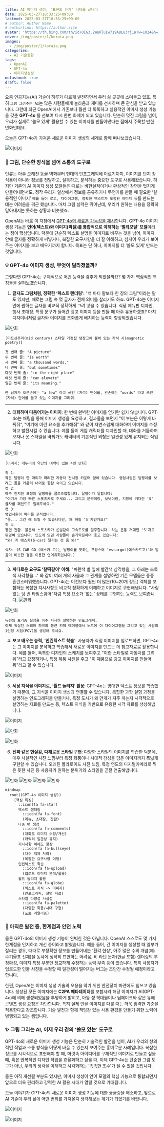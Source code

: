 ```yaml
---
title: AI 이미지 생성, '표현의 한계' 시대를 끝내다
date: 2025-03-27T10:33:25+09:00
lastmod: 2025-03-27T10:33:25+09:00
# author: Author Name
# authorlink: https://author.site
avatar: 'https://th.bing.com/th/id/OIG3.2WuRluIw719A8Lu3rj1W?w=1024&h=1024&rs=1&pid=ImgDetMain'
cover: /img/poster/1/koraia.png
images:
  - /img/poster/1/koraia.png
categories:
  - AI 기술동향
tags:
  - OpenAI
  - GPT-4o
  - 이미지생성성
nolastmod: true
draft: false
---
```


요즘 인공지능(AI) 기술이 하루가 다르게 발전하면서 우리 삶 곳곳에 스며들고 있죠. 특히 `그림 그려주는 AI`는 많은 사람들에게 놀라움과 재미를 선사하며 큰 관심을 받고 있습니다. 그런데 최근 OpenAI에서 기존보다 훨씬 더 똑똑하고 실용적인 이미지 생성 기능을 갖춘 **GPT-4o** 를 선보여 다시 한번 화제가 되고 있습니다. 단순히 멋진 그림을 넘어, 우리가 실제로 ‘쓸모 있게’ 활용할 수 있는 이미지를 만들어낸다는 점에서 주목할 만한 변화인데요. 

오늘은 GPT-4o가 가져온 새로운 이미지 생성의 세계로 함께 떠나보겠습니다.

<!--more-->

![이미지](/img/poster/1/koraia_toon.png)


### **🎨 그림, 단순한 장식을 넘어 소통의 도구로**

인류는 아주 오래전 동굴 벽화부터 현대의 인포그래픽에 이르기까지, 이미지를 단지 장식용이 아니라 정보를 전달하고, 설득하고, 분석하는 중요한 도구로 사용해왔습니다. 하지만 기존의 AI 이미지 생성 모델들은 때로는 비현실적이거나 환상적인 장면을 멋지게 만들어내면서도, 정작 우리가 일상에서 정보를 공유하거나 무언가를 만들 때 필요한 ‘실용적인 이미지’ `예를 들어 로고, 다이어그램, 정확한 텍스트가 포함된 이미지 등`를 만드는 데는 어려움을 겪곤 했습니다. 마치 그림 실력은 뛰어난데, 우리가 원하는 내용을 정확히 담아내지는 못하는 상황과 비슷했죠.

OpenAI는 바로 이 지점에서 [GPT-4o의 새로운 가능성을 제시](https://openai.com/index/introducing-4o-image-generation/)합니다. GPT-4o 이미지생성 기능은 **언어(텍스트)와 이미지(픽셀)를 통합적으로 이해하는 ‘멀티모달’ 모델**이라는 점이 핵심입니다. 덕분에 단순히 텍스트 설명을 이미지로 바꾸는 것을 넘어, 이미지 안에 글자를 정확하게 써넣거나, 복잡한 요구사항을 더 잘 이해하고, 심지어 우리가 보여주는 이미지를 보고 배우기까지 합니다. 목표는 단 하나, 이미지를 더 ‘쓸모 있게’ 만드는 것입니다.

### **💡 GPT-4o 이미지 생성, 무엇이 달라졌을까?**

그렇다면 GPT-4o는 구체적으로 어떤 능력을 갖추게 되었을까요? 몇 가지 핵심적인 특징들을 살펴보겠습니다.



1.  **글자도 그림처럼, 정확한 ‘텍스트 렌더링’**:
    "백 마디 말보다 한 장의 그림"이라는 말도 있지만, 때로는 그림 속 몇 글자가 전체 의미를 살리기도 하죠. GPT-4o는 이미지 안에 원하는 글자를 비교적 정확하게 그려 넣을 수 있습니다. 식당 메뉴판 디자인, 행사 초대장, 특정 문구가 들어간 광고 이미지 등을 만들 때 아주 유용하겠죠? 마치 디자이너처럼 글자와 이미지를 조화롭게 배치하는 능력이 향상되었습니다.



![만화](https://images.ctfassets.net/kftzwdyauwt9/3x688zM9LzGQIfi7paBAP4/5dc71db62c4345b76b2c63424afb71c7/image__34_.png?w=1080&q=90&fm=webp)

```프롬프트
[미드센추리(mid century) 스타일 가정집 냉장고에 붙어 있는 자석 시(magnetic poetry)]

첫 번째 줄: "A picture"
두 번째 줄: "is worth"
세 번째 줄: "a thousand words,"
네 번째 줄: "but sometimes"
다섯 번째 줄: "in the right place"
여섯 번째 줄: "can elevate"
일곱 번째 줄: "its meaning."

한 남자가 오른손에는 "a few" 라고 쓰인 (자석) 단어를, 왼손에는 "words" 라고 쓰인 (자석) 단어를 들고 있는 이미지를 그려줘.
```

--- 

2.  **대화하며 다듬어가는 이미지**:
    한 번에 완벽한 이미지를 얻기란 쉽지 않습니다. GPT-4o는 채팅을 통해 이미지 생성을 요청하고, 결과물을 보면서 "이 부분은 이렇게 바꿔줘", "여기에 이런 요소를 추가해줘" 와 같이 자연스럽게 대화하며 이미지를 수정하고 발전시킬 수 있습니다. 예를 들어 게임 캐릭터를 디자인할 때, 대화를 거듭하며 모자나 옷 스타일을 바꿔가도 캐릭터의 기본적인 외형은 일관성 있게 유지되는 식입니다.

![만화](https://images.ctfassets.net/kftzwdyauwt9/6qMF89Gh1WqOVGrRSnzEIU/4e9013e2a0286bcdcde6d0160e39d5d8/ChatGPT_Image_Mar_24__2025__08_49_15_AM.png?w=1920&q=90&fm=webp)
```프롬프트
[이미지: 테두리에 약간의 여백이 있는 4컷 만화]

컷 1:
작은 달팽이 한 마리가 화려한 자동차 전시장 카운터 앞에 있습니다. 영업사원은 달팽이를 보려고 몸을 카운터 너머로 한참 숙이고 있습니다.
컷 2:
아주 진지한 표정의 달팽이를 클로즈업합니다. 달팽이가 말합니다:
"여기서 가장 빠른 스포츠카로 주세요... 그리고 문짝이랑, 보닛이랑, 지붕에 커다란 'S' 글자를 페인트로 칠해주세요."
컷 3:
영업사원이 머리를 긁적입니다.
"음... 그건 해 드릴 수 있습니다만, 왜 하필 'S'자인가요?"
컷 4:
장면 전환. 붉은색 스포츠카가 쏜살같이 고속도로를 질주합니다. 차는 온통 거대한 'S'자로 뒤덮여 있습니다. 인도에 있던 사람들이 손가락질하며 웃고 있습니다:
"와! 저 에스카(S-car) 달리는 것 좀 봐!"

식자: (S-CAR GO (에스카 고)는 달팽이를 뜻하는 프랑스어 'escargot(에스카르고)'와 발음이 비슷한 점을 이용한 언어유희입니다.)
```

---

3.  **까다로운 요구도 ‘찰떡같이’ 이해**:
    "파란색 별 옆에 빨간색 삼각형을, 그 아래는 초록색 사각형을..." 와 같이 여러 개의 사물과 그 관계를 설명하면 기존 모델들은 종종 혼란스러워했습니다. GPT-4o는 이전보다 훨씬 더 많은(10~20개 정도) 객체를 포함하는 복잡한 지시사항도 비교적 정확하게 이해하고 이미지로 구현해냅니다. "사람 없는 텅 빈 타임스퀘어"처럼 특정 요소가 '없는' 상태를 구현하는 능력도 보여줍니다.
![만화](https://images.ctfassets.net/kftzwdyauwt9/1KdDlI9jaA7UVUfFS5HE8T/e3779648c5bbd9f0253345ac467aa357/Screenshot_2025-03-24_at_10.18.39_AM.png?w=1200&q=90&fm=webp)

![만화](https://images.ctfassets.net/kftzwdyauwt9/meLAgjNjjUVU9NWabRhYk/64fcebb83ff076661ad01c82295f9349/newtons2.png?w=1920&q=90&fm=webp)
```프롬프트
뉴턴의 프리즘 실험을 아주 자세히 설명하는 인포그래픽.
이제 워싱턴 스퀘어 파크의 둥근 카페 테이블에서 노트에 이 다이어그램을 그리고 있는 사람의 1인칭 시점(POV)을 생성해 주세요.
```

4.  **보고 배우는 능력, ‘인컨텍스트 학습’**:
    사용자가 직접 이미지를 업로드하면, GPT-4o는 그 이미지를 분석하고 학습해서 새로운 이미지를 만드는 데 참고자료로 활용합니다. 예를 들어, 독특한 디자인의 스케치를 보여주고 "이런 스타일로 자동차를 그려줘"라고 요청하거나, 특정 제품 사진을 주고 "이 제품으로 광고 이미지를 만들어줘"라고 할 수 있습니다.

![이미지](https://images.ctfassets.net/kftzwdyauwt9/6iRHyqwUAotoec3aHNYbIt/07e8dddbd810c6fe2eca77cb62821fe4/ChatGPT_Image_Mar_24__2025__11_20_33_AM.png?w=1920&q=90&fm=webp)

5.  **세상 지식을 이미지로, ‘월드 놀리지’ 활용**:
    GPT-4o는 방대한 텍스트 정보를 학습했기 때문에, 그 지식을 이미지 생성과 연결할 수 있습니다. 복잡한 과학 실험 과정을 설명하는 인포그래픽을 만들거나, 특정 도시가 왜 안개가 자주 끼는지 시각적으로 설명하는 자료를 만드는 등, 텍스트 지식을 기반으로 유용한 시각 자료를 생성해냅니다.

![이미지](https://images.ctfassets.net/kftzwdyauwt9/1DosmB1fod4uUzbCX4INQc/7878d686f07445a438bf81f67e4d102b/ChatGPT_Image_Mar_24__2025__12_51_05_PM.png?w=828&q=90&fm=webp)


![만화](https://images.ctfassets.net/kftzwdyauwt9/6g5B4FvFC3cu4I81ME74L6/3e6eb4d7205d265245130e9b7c36fe91/text_rendering_X_invitation.png?w=828&q=90&fm=webp)

![만화](https://images.ctfassets.net/kftzwdyauwt9/6AkaM3BpmimkF7QjiR5vXb/456210e7c9343e1748c7c0e52ecd287b/Screenshot_2025-03-24_at_10.42.45_AM.png?w=640&q=90&fm=webp)

6.  **진짜 같은 현실감, 다채로운 스타일 구현**:
    다양한 스타일의 이미지를 학습한 덕분에, 매우 사실적인 사진 느낌부터 특정 화풍이나 시대적 감성을 담은 이미지까지 폭넓게 구현할 수 있습니다. 오래된 폴라로이드 사진 느낌, 특정 연도의 디지털카메라로 찍은 듯한 사진 등 사용자가 원하는 분위기와 스타일을 곧잘 연출해냅니다.

![만화](https://images.ctfassets.net/kftzwdyauwt9/21orfxKx8HXXGKH8cTOq60/1eb34535ddce9c9e91fab0fad77bc158/minnias_cat_input.png?w=640&q=90&fm=webp)
![만화](https://images.ctfassets.net/kftzwdyauwt9/6HKLxPBPmGaKpuD4Zggqp7/c1fe8bbc7c58dc23d12d2e7fed2f551f/minnias_cat1.png?w=828&q=90&fm=webp)
![만화](https://images.ctfassets.net/kftzwdyauwt9/4osVBMOnOaVi62lkcNDOaH/915cd03abaceb5218f9a977fdb889c95/minnias_cat2.png?w=828&q=90&fm=webp)
![만화](https://images.ctfassets.net/kftzwdyauwt9/6XXn484xoCBGVqu7j2Upj0/404e680bb5fc6c56d5368a47d387f088/minnias_cat3.png?w=1920&q=90&fm=webp)


```mermaid
mindmap
  root((GPT-4o 이미지 생성))
    (핵심 특징)
      ::icon(fa fa-star)
      텍스트 렌더링
        ::icon(fa fa-font)
        (메뉴, 초대장, 간판)
      다중 턴 생성
        ::icon(fa fa-comments)
        (대화로 이미지 수정/개선)
        (캐릭터 일관성 유지)
      지시사항 이해도 향상
        ::icon(fa fa-bullseye)
        (다수 객체 처리)
        (복잡한 요구사항 이행)
      인컨텍스트 학습
        ::icon(fa fa-upload)
        (업로드 이미지 분석/활용)
      월드 놀리지 활용
        ::icon(fa fa-globe)
        (텍스트 지식 -> 이미지)
        (인포그래픽, 설명 자료)
      스타일 다양성 사실성
        ::icon(fa fa-palette)
        (다양한 화풍/시대 구현)
        (포토 리얼리즘)
```

### **🤔 아직은 발전 중, 한계점과 안전 노력**

물론 GPT-4o의 이미지 생성 기능이 완벽한 것은 아닙니다. OpenAI 스스로도 몇 가지 한계점을 인지하고 개선 중이라고 밝혔습니다. 예를 들어, 긴 이미지를 생성할 때 일부가 잘리는 경우, 때때로 부정확한 정보를 만들어내는 ‘환각 현상’, 아주 많은 수의 개념(예: 주기율표 전체)을 동시에 정확히 표현하는 어려움, 비 라틴 문자(한글 포함) 렌더링의 부정확성, 이미지 특정 부분만 정교하게 수정하는 능력 부족 등이 있습니다. 특히 사용자가 업로드한 인물 사진을 수정할 때 일관성이 떨어지는 버그는 조만간 수정될 예정이라고 합니다.

한편, OpenAI는 이미지 생성 기술의 오용을 막기 위한 안전장치 마련에도 힘쓰고 있습니다. 생성된 모든 이미지에는 **C2PA 메타데이터**를 포함시켜 해당 이미지가 AI(GPT-4o)에 의해 생성되었음을 투명하게 밝히고, 아동 성 학대물이나 딥페이크와 같은 유해 콘텐츠 생성 요청은 차단합니다. 특히 실제 인물 이미지를 다룰 때는 더욱 엄격한 기준을 적용한다고 강조합니다. 기술 발전과 함께 책임감 있는 사용 환경을 만들기 위한 노력이 병행되고 있는 셈입니다.



### **✨ 그림 그리는 AI, 이제 우리 곁의 '쓸모 있는' 도구로**

GPT-4o의 새로운 이미지 생성 기능은 단순히 기술적인 발전을 넘어, AI가 우리의 창의적인 작업과 소통 방식을 어떻게 바꿀 수 있는지 보여주는 흥미로운 사례입니다. 복잡한 정보를 시각적으로 표현해야 할 때, 머릿속 아이디어를 구체적인 이미지로 만들고 싶을 때, 혹은 반복적인 디자인 작업을 효율화하고 싶을 때, 이제 GPT-4o는 단순한 그림 도구가 아닌, 우리의 생각을 이해하고 시각화하는 ‘똑똑한 조수’가 될 수 있을 것입니다.

물론 아직 개선될 부분도 있지만, 이미지 생성이 언어 모델의 핵심 기능으로 통합되면서 앞으로 더욱 편리하고 강력한 AI 활용 시대가 열릴 것으로 기대됩니다.

오늘 이야기가 GPT-4o의 새로운 이미지 생성 기능에 대한 궁금증을 해소하고, 앞으로 AI 기술이 우리 삶에 어떤 변화를 가져올지 생각해보는 계기가 되었기를 바랍니다. 

![이미지](https://images.ctfassets.net/kftzwdyauwt9/cDkSmK7mBKwN8rZ47gGbS/cc4ae2c75f5c49eb894a777f91b3354d/Screenshot_2025-03-24_at_10.08.43_PM.png?w=828&q=90&fm=webp)

![이미지](https://images.ctfassets.net/kftzwdyauwt9/2sWtvWI6hvI1kpHferQ3XR/98167a66b9135608ed58a62d173e3951/crop2.png?w=3840&q=90&fm=webp)
